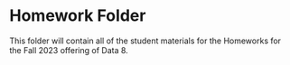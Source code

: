 # Homework Folder

This folder will contain all of the student materials for the Homeworks for the Fall 2023 offering of Data 8.